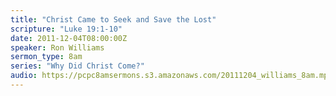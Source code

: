 ```yaml
---
title: "Christ Came to Seek and Save the Lost"
scripture: "Luke 19:1-10"
date: 2011-12-04T08:00:00Z
speaker: Ron Williams
sermon_type: 8am
series: "Why Did Christ Come?"
audio: https://pcpc8amsermons.s3.amazonaws.com/20111204_williams_8am.mp3 
---
```



